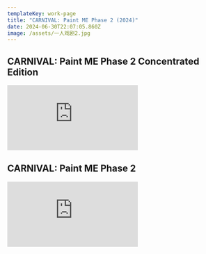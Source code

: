 ```yaml
---
templateKey: work-page
title: "CARNIVAL: Paint ME Phase 2 (2024)"
date: 2024-06-30T22:07:05.860Z
image: /assets/一人戏剧2.jpg
---
```

## CARNIVAL: Paint ME Phase 2 Concentrated Edition

<div class="video-container"><iframe src="https://www.youtube.com/embed/NZ9U10Gpxfk" class="video" frameborder="0" allow="accelerometer; autoplay; encrypted-media; gyroscope; picture-in-picture" allowfullscreen></iframe></div>

<div class="lines-1"></div>

## CARNIVAL: Paint ME Phase 2 

<div class="video-container"><iframe src="https://www.youtube.com/embed/woOyMWsE47Y" class="video" frameborder="0" allow="accelerometer; autoplay; encrypted-media; gyroscope; picture-in-picture" allowfullscreen></iframe></div>